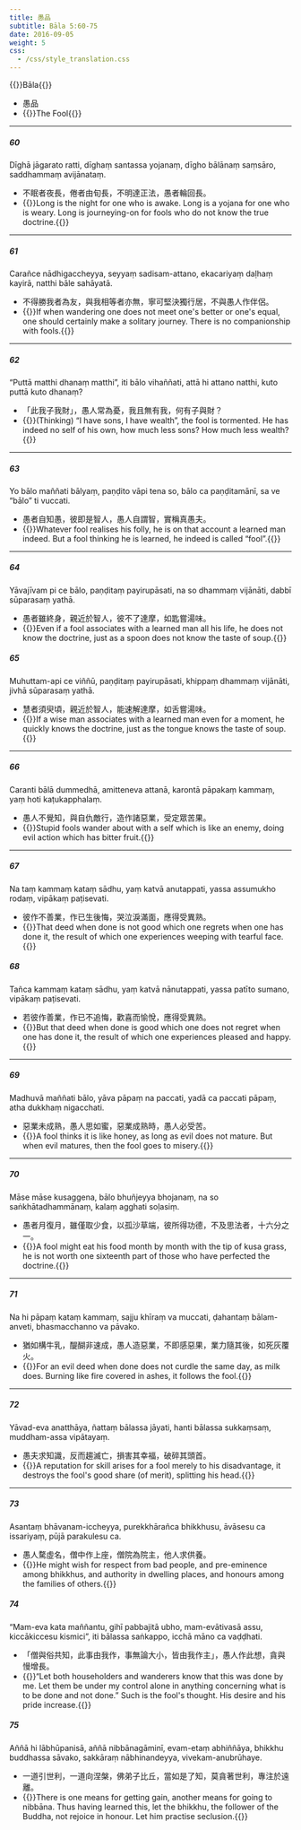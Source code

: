 ```yaml
---
title: 愚品
subtitle: Bāla 5:60-75
date: 2016-09-05
weight: 5
css:
  - /css/style_translation.css
---
```


{{<subtitle>}}Bāla{{</subtitle>}}

- 愚品
- {{<serif>}}The Fool{{</serif>}}

---

##### 60

Dīghā jāgarato ratti, dīghaṃ santassa yojanaṃ, dīgho bālānaṃ saṃsāro, saddhammaṃ avijānataṃ.

- 不眠者夜長，倦者由旬長，不明達正法，愚者輪回長。
- {{<serif>}}Long is the night for one who is awake. Long is a yojana for one who is weary. Long is journeying-on for fools who do not know the true doctrine.{{</serif>}}

---

##### 61

Carañce nādhigaccheyya, seyyaṃ sadisam-attano, ekacariyaṃ daḷhaṃ kayirā, natthi bāle sahāyatā.

- 不得勝我者為友，與我相等者亦無，寧可堅決獨行居，不與愚人作伴侶。
- {{<serif>}}If when wandering one does not meet one's better or one's equal, one should certainly make a solitary journey. There is no companionship with fools.{{</serif>}}

---

##### 62

“Puttā matthi dhanaṃ matthi”, iti bālo vihaññati, attā hi attano natthi, kuto puttā kuto dhanaṃ?

- 「此我子我財」，愚人常為憂，我且無有我，何有子與財？
- {{<serif>}}(Thinking) “I have sons, I have wealth”, the fool is tormented. He has indeed no self of his own, how much less sons? How much less wealth?{{</serif>}}

---

##### 63

Yo bālo maññati bālyaṃ, paṇḍito vāpi tena so, bālo ca paṇḍitamānī, sa ve “bālo” ti vuccati.

- 愚者自知愚，彼即是智人，愚人自謂智，實稱真愚夫。
- {{<serif>}}Whatever fool realises his folly, he is on that account a learned man indeed. But a fool thinking he is learned, he indeed is called “fool”.{{</serif>}}

---

##### 64

Yāvajīvam pi ce bālo, paṇḍitaṃ payirupāsati, na so dhammaṃ vijānāti, dabbī sūparasaṃ yathā.

- 愚者雖終身，親近於智人，彼不了達摩，如匙嘗湯味。
- {{<serif>}}Even if a fool associates with a learned man all his life, he does not know the doctrine, just as a spoon does not know the taste of soup.{{</serif>}}

##### 65

Muhuttam-api ce viññū, paṇḍitaṃ payirupāsati, khippaṃ dhammaṃ vijānāti, jivhā sūparasaṃ yathā.

- 慧者須臾頃，親近於智人，能速解達摩，如舌嘗湯味。
- {{<serif>}}If a wise man associates with a learned man even for a moment, he quickly knows the doctrine, just as the tongue knows the taste of soup.{{</serif>}}

---

##### 66

Caranti bālā dummedhā, amitteneva attanā, karontā pāpakaṃ kammaṃ, yaṃ hoti kaṭukapphalaṃ.

- 愚人不覺知，與自仇敵行，造作諸惡業，受定眾苦果。
- {{<serif>}}Stupid fools wander about with a self which is like an enemy, doing evil action which has bitter fruit.{{</serif>}}

---

##### 67

Na taṃ kammaṃ kataṃ sādhu, yaṃ katvā anutappati, yassa assumukho rodaṃ, vipākaṃ paṭisevati.

- 彼作不善業，作已生後悔，哭泣淚滿面，應得受異熟。
- {{<serif>}}That deed when done is not good which one regrets when one has done it, the result of which one experiences weeping with tearful face.{{</serif>}}

##### 68

Tañca kammaṃ kataṃ sādhu, yaṃ katvā nānutappati, yassa patīto sumano, vipākaṃ paṭisevati.

- 若彼作善業，作已不追悔，歡喜而愉悅，應得受異熟。
- {{<serif>}}But that deed when done is good which one does not regret when one has done it, the result of which one experiences pleased and happy.{{</serif>}}

---

##### 69

Madhuvā maññati bālo, yāva pāpaṃ na paccati, yadā ca paccati pāpaṃ, atha dukkhaṃ nigacchati.

- 惡業未成熟，愚人思如蜜，惡業成熟時，愚人必受苦。
- {{<serif>}}A fool thinks it is like honey, as long as evil does not mature. But when evil matures, then the fool goes to misery.{{</serif>}}

---

##### 70

Māse māse kusaggena, bālo bhuñjeyya bhojanaṃ, na so saṅkhātadhammānaṃ, kalaṃ agghati soḷasiṃ.

- 愚者月復月，雖僅取少食，以孤沙草端，彼所得功德，不及思法者，十六分之一。
- {{<serif>}}A fool might eat his food month by month with the tip of kusa grass, he is not worth one sixteenth part of those who have perfected the doctrine.{{</serif>}}

---

##### 71

Na hi pāpaṃ kataṃ kammaṃ, sajju khīraṃ va muccati, ḍahantaṃ bālam-anveti, bhasmacchanno va pāvako.

- 猶如構牛乳，醍醐非速成，愚人造惡業，不即感惡果，業力隨其後，如死灰覆火。
- {{<serif>}}For an evil deed when done does not curdle the same day, as milk does. Burning like fire covered in ashes, it follows the fool.{{</serif>}}

---

##### 72

Yāvad-eva anatthāya, ñattaṃ bālassa jāyati, hanti bālassa sukkaṃsaṃ, muddham-assa vipātayaṃ.

- 愚夫求知識，反而趨滅亡，損害其幸福，破碎其頭首。
- {{<serif>}}A reputation for skill arises for a fool merely to his disadvantage, it destroys the fool's good share (of merit), splitting his head.{{</serif>}}

---

##### 73

Asantaṃ bhāvanam-iccheyya, purekkhārañca bhikkhusu, āvāsesu ca issariyaṃ, pūjā parakulesu ca.

- 愚人騖虛名，僧中作上座，僧院為院主，他人求供養。
- {{<serif>}}He might wish for respect from bad people, and pre-eminence among bhikkhus, and authority in dwelling places, and honours among the families of others.{{</serif>}}

##### 74

“Mam-eva kata maññantu, gihī pabbajitā ubho, mam-evātivasā assu, kiccākiccesu kismici”, iti bālassa saṅkappo, icchā māno ca vaḍḍhati.

- 「僧與俗共知，此事由我作，事無論大小，皆由我作主」，愚人作此想，貪與慢增長。
- {{<serif>}}“Let both householders and wanderers know that this was done by me. Let them be under my control alone in anything concerning what is to be done and not done.” Such is the fool's thought. His desire and his pride increase.{{</serif>}}

##### 75

Aññā hi lābhūpanisā, aññā nibbānagāminī, evam-etaṃ abhiññāya, bhikkhu buddhassa sāvako, sakkāraṃ nābhinandeyya, vivekam-anubrūhaye.

- 一道引世利，一道向涅槃，佛弟子比丘，當如是了知，莫貪著世利，專注於遠離。
- {{<serif>}}There is one means for getting gain, another means for going to nibbāna. Thus having learned this, let the bhikkhu, the follower of the Buddha, not rejoice in honour. Let him practise seclusion.{{</serif>}}